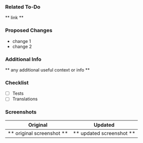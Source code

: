 ### Related To-Do
** link **

### Proposed Changes
* change 1
* change 2

### Additional Info
** any additional useful context or info **

### Checklist
- [ ] Tests
- [ ] Translations

### Screenshots
Original             |  Updated
:-------------------------:|:-------------------------:
** original screenshot **  |  ** updated screenshot **
